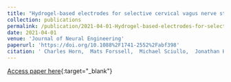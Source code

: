 ```yaml
---
title: "Hydrogel-based electrodes for selective cervical vagus nerve stimulation"
collection: publications
permalink: /publication/2021-04-01-Hydrogel-based-electrodes-for-selective-cervical-vagus-nerve-stimulation
date: 2021-04-01
venue: 'Journal of Neural Engineering'
paperurl: 'https://doi.org/10.1088%2F1741-2552%2Fabf398'
citation: ' Charles Horn,  Mats Forssell,  Michael Sciullo,  Jonathan Harms,  Stephanie Fulton,  Chenchen Mou,  Fan Sun,  Tyler Simpson,  Gutian Xiao,  Lee Fisher,  Christopher Bettinger,  Gary Fedder, &quot;Hydrogel-based electrodes for selective cervical vagus nerve stimulation.&quot; Journal of Neural Engineering, 2021.'
---
```

[Access paper here](https://doi.org/10.1088%2F1741-2552%2Fabf398){:target="_blank"}
